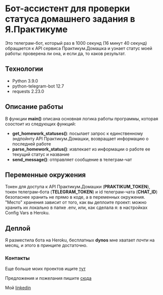 # Бот-ассистент для проверки статуса домашнего задания в Я.Практикуме

Это телеграм-бот, который раз в 1000 секунд (16 минут 40 секунд) обращается к API сервиса Практикум.Домашка и узнает статус моей работы: проверена ли она, и если да, то каков результат.

## Технологии

- Python 3.9.0
- python-telegram-bot 12.7
- requests 2.23.0

## Описание работы

В функции **main()** описана основная логика работы программы, которая соостоит из следующих функций:
- **get_homework_statuses()**: посылает запрос к единственному эндпойнту API Практикум.Домашки, возвращает информацию о последней работе
- **parse_homework_status()**: извлекает из информации о работе ее текущий статус и название
- **send_message()**: отправляет сообщение в телеграм-чат

## Переменные окружения
Токен для доступа к API Практикум.Домашки (**PRAKTIKUM_TOKEN**), токен телеграм-бота (**TELEGRAM_TOKEN**) и id телеграм-чата (**CHAT_ID**) безопаснее хранить не прямо в коде, а в переменных окружения. "Место" хранения зависит от того, как вы деплоите проект: можно хранить их локально в папке .env, или, как сделала я: в настройках Config Vars в Heroku.

## Деплой
Я разместила бота на Heroku, бесплатных **dynos** мне хватает *почти* на месяц, и этого в принципе достаточно.

### Контакты
Еще больше моих проектов ищите [тут](https://github.com/AnnaBaziruwiha)

Предложения и пожелания пишите [сюда](abaziruwiha@gmail.com)

Мой [linkedin](https://www.linkedin.com/in/annabaziruwiha/)

